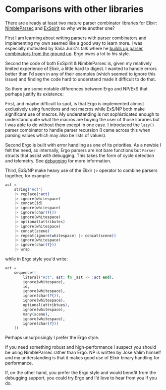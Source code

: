 # Comparisons with other libraries

There are already at least two mature parser combinator libraries for Elixir: [NimbleParsec](https://github.com/dashbitco/nimble_parsec) and [ExSpirit](https://github.com/OvermindDL1/ex_spirit) so why write another one?

First I am learning about writing parsers with parser combinators and implementing my own seemed like a good way to learn more. I was especially motivated by Saša Jurić's talk where he [builds up parser combinators from the ground up](https://www.youtube.com/watch?v=xNzoerDljjo). Ergo owes a lot to his style.

Second the code of both ExSpirit & NimbleParsec is, given my relatively limited experience of Elixir, a little hard to digest. I wanted to handle errors better than I'd seen in any of their examples (which seemed to ignore this issue) and finding the code hard to understand made it difficult to do that.

So there are some notable differences between Ergo and NP/ExS that perhaps justify its existence:

First, and maybe difficult to spot, is that Ergo is implemented almost exclusively using functions and not macros while ExS/NP both make significant use of macros. My understanding is not sophisticated enough to understand quite what the macros are buying the user of those libraries but I was able to do without them except in one case. I introduced the
`lazy()` parser combinator to handle parser recursion (I came across this when parsing values which may also be lists
of values).

Second Ergo is built with error handling as one of its priorities. As a newbie I felt the need, so internally, Ergo parsers are not bare functions but `Parser` structs that assist with debugging. This takes the form of cycle detection
and telemetry. See [debugging](debugging.md) for more information.

Third, ExS/NP make heavy use of the Elixir `|>` operator to combine parsers together, for example:

```elixir
act =
    string("Act")
    |> replace(:act)
    |> ignore(whitespace)
    |> concat(id)
    |> ignore(whitespace)
    |> ignore(char(?{))
    |> ignore(whitespace)
    |> optional(attributes)
    |> ignore(whitespace)
    |> concat(scene)
    |> repeat(ignore(whitespace) |> concat(scene))
    |> ignore(whitespace)
    |> ignore(char(?}))
    |> wrap
```

while in Ergo style you'd write:

```elixir
act =
    sequence([
        literal("Act", ast: fn _ast -> :act end),
        ignore(whitespace),
        id,
        ignore(whitespace),
        ignore(char(?{)),
        ignore(whitespace),
        optional(attribtues),
        ignore(whitespace),
        many(scene),
        ignore(whitespace),
        ignore(char(?}))
    ])
```

Perhaps unsurprisingly I prefer the Ergo style.

If you need something robust and high-performance I suspect you should be using NimbleParsec rather than Ergo. NP is written by Jose Valim himself and my understanding is that it makes good use of Elixir binary handling for performance.

If, on the other hand, you prefer the Ergo style and would benefit from the debugging support, you could try Ergo and I'd love to hear from you if you do.
